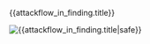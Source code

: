 {{attackflow_in_finding.title}}

![{{attackflow_in_finding.title|safe}}]({{attackflow_in_finding.attackflow_png|safe}})
